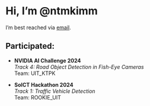 # Hi, I’m @ntmkimm

I’m best reached via [email](23122040@student.hcmus.edu.vn).

## Participated:
- **NVIDIA AI Challenge 2024**  
  *Track 4: Road Object Detection in Fish-Eye Cameras*  
  Team: UIT_KTPK

- **SoICT Hackathon 2024**  
  *Track 1: Traffic Vehicle Detection*  
  Team: ROOKIE_UIT
